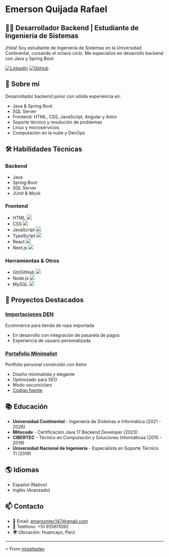 # Emerson Quijada Rafael

## 👨‍💻 Desarrollador Backend | Estudiante de Ingeniería de Sistemas

¡Hola! Soy estudiante de Ingeniería de Sistemas en la Universidad Continental, cursando el octavo ciclo. Me especializo en desarrollo backend con Java y Spring Boot.

[![LinkedIn](https://img.shields.io/badge/LinkedIn-migattedev-blue)](www.linkedin.com/in/migattedev)
[![GitHub](https://img.shields.io/badge/GitHub-midudev-black)](https://github.com/midudev)

## 🎯 Sobre mí

Desarrollador backend junior con sólida experiencia en:
- Java & Spring Boot
- SQL Server
- Frontend: HTML, CSS, JavaScript, Angular y Astro
- Soporte técnico y resolución de problemas
- Linux y microservicios
- Computación en la nube y DevOps

## 🛠️ Habilidades Técnicas

### Backend
- Java
- Spring Boot
- SQL Server
- JUnit & Mock

### Frontend
- HTML ![](https://img.shields.io/badge/Nivel-Master-green)
- CSS ![](https://img.shields.io/badge/Nivel-Master-green)
- JavaScript ![](https://img.shields.io/badge/Nivel-Master-green)
- TypeScript ![](https://img.shields.io/badge/Nivel-Avanzado-blue)
- React ![](https://img.shields.io/badge/Nivel-Avanzado-blue)
- Next.js ![](https://img.shields.io/badge/Nivel-Avanzado-blue)

### Herramientas & Otros
- Git/GitHub ![](https://img.shields.io/badge/Nivel-Avanzado-blue)
- Node.js ![](https://img.shields.io/badge/Nivel-Avanzado-blue)
- MySQL ![](https://img.shields.io/badge/Nivel-Avanzado-blue)

## 🚀 Proyectos Destacados

### [Importaciones DEN](https://importaciones-den.vercel.app/)
Ecommerce para tienda de ropa importada
- En desarrollo con integración de pasarela de pagos
- Experiencia de usuario personalizada

### [Portafolio Minimalist](https://portafolio-migatte.vercel.app/)
Portfolio personal construido con Astro
- Diseño minimalista y elegante
- Optimizado para SEO
- Modo oscuro/claro
- [Código fuente](https://github.com/migatteDev/portafolio)

## 📚 Educación

- **Universidad Continental** - Ingeniería de Sistemas e Informática (2021 - 2026)
- **Mitocode** - Certificación Java 17 Backend Developer (2023)
- **CIBERTEC** - Técnico en Computación y Soluciones Informáticas (2015 - 2019)
- **Universidad Nacional de Ingeniería** - Especialista en Soporte Técnico TI (2019)

## 🌎 Idiomas

- Español (Nativo)
- Inglés (Avanzado)

## 📫 Contacto

- 📧 Email: emersontec147@gmail.com
- 📱 Teléfono: +51 935611092
- 🌍 Ubicación: Huancayo, Perú

---
⭐️ From [migattedev](https://github.com/midudev)
